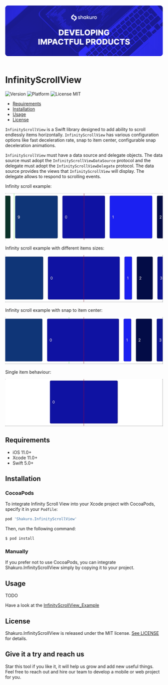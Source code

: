 ![Shakuro Infinity Scroll View](Resources/title_image.png)
<br><br>
# InfinityScrollView
![Version](https://img.shields.io/badge/version-1.0.0-blue.svg)
![Platform](https://img.shields.io/badge/platform-iOS-lightgrey.svg)
![License MIT](https://img.shields.io/badge/license-MIT-green.svg)

- [Requirements](#requirements)
- [Installation](#installation)
- [Usage](#usage)
- [License](#license)

`InfinityScrollView` is a Swift library designed to add ability to scroll endlessly items horizontally. `InfinityScrollView` has various configuration options like fast deceleration rate, snap to item center, configurable snap deceleration animations. 

`InfinityScrollView` must have a data source and delegate objects. The data source must adopt the `InfinityScrollViewDataSource` protocol and the delegate must adopt the `InfinityScrollViewDelegate` protocol. The data source provides the views that `InfinityScrollView` will display. The delegate allows to respond to scrolling events.


Infinity scroll example:

![](Resources/infinity_scroll.gif)


Infinity scroll example with different items sizes:

![](Resources/infinity_scroll_with_different_sizes.gif)


Infinity scroll example with snap to item center:

![](Resources/infinity_scroll_with_snap_to_center.gif)


Single item behaviour:

![](Resources/single_item_behaviour.gif)


## Requirements

- iOS 11.0+
- Xcode 11.0+
- Swift 5.0+

## Installation

### CocoaPods

To integrate Infinity Scroll View into your Xcode project with CocoaPods, specify it in your `Podfile`:

```ruby
pod 'Shakuro.InfinityScrollView'
```

Then, run the following command:

```bash
$ pod install
```

### Manually

If you prefer not to use CocoaPods, you can integrate Shakuro.InfinityScrollView simply by copying it to your project.

## Usage

TODO

Have a look at the [InfinityScrollView_Example](https://github.com/shakurocom/InfinityScrollView/tree/main/InfinityScrollView_Example)

## License

Shakuro.InfinityScrollView is released under the MIT license. [See LICENSE](https://github.com/shakurocom/InfinityScrollView/blob/main/LICENSE.md) for details.

## Give it a try and reach us

Star this tool if you like it, it will help us grow and add new useful things. 
Feel free to reach out and hire our team to develop a mobile or web project for you.


